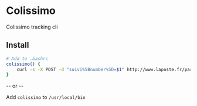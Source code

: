 Colissimo
===

Colissimo tracking cli

Install
---

```bash
# Add to .bashrc
colissimo() {
    curl -s -X POST -d "suivi%5Bnumber%5D=$1" http://www.laposte.fr/particulier/outils/suivre-vos-envois | grep -Po '<p class="h5">(.*?)<\/p><\/td>'| sed 's|<[^>]*>||g'
}
```

-- or --

Add `colissimo` to `/usr/local/bin`
